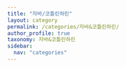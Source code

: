 ```yaml
---
title: "자바/코틀린하린"
layout: category
permalink: /categories/자바&코틀린하린/
author_profile: true
taxonomy: 자바&코틀린하린
sidebar:
  nav: "categories"
---
```

